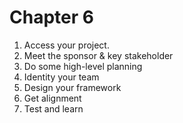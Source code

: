 # Chapter 6

1. Access your project.
2. Meet the sponsor & key stakeholder
3. Do some high-level planning
4. Identity your team
5. Design your framework
6. Get alignment
7. Test and learn